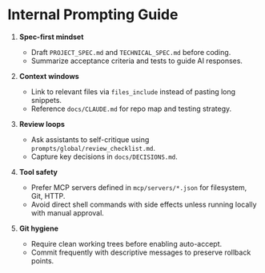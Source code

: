 # Internal Prompting Guide

1. **Spec-first mindset**
   - Draft `PROJECT_SPEC.md` and `TECHNICAL_SPEC.md` before coding.
   - Summarize acceptance criteria and tests to guide AI responses.

2. **Context windows**
   - Link to relevant files via `files_include` instead of pasting long snippets.
   - Reference `docs/CLAUDE.md` for repo map and testing strategy.

3. **Review loops**
   - Ask assistants to self-critique using `prompts/global/review_checklist.md`.
   - Capture key decisions in `docs/DECISIONS.md`.

4. **Tool safety**
   - Prefer MCP servers defined in `mcp/servers/*.json` for filesystem, Git, HTTP.
   - Avoid direct shell commands with side effects unless running locally with manual approval.

5. **Git hygiene**
   - Require clean working trees before enabling auto-accept.
   - Commit frequently with descriptive messages to preserve rollback points.
